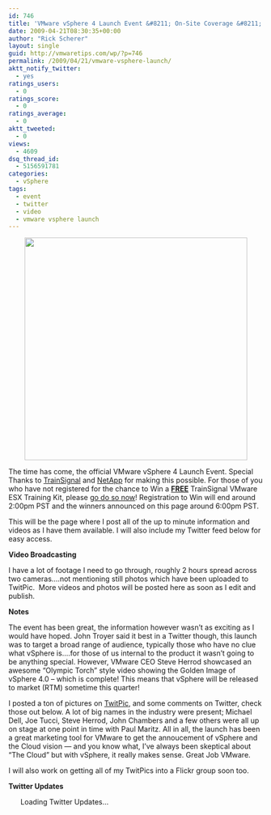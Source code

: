 ```yaml
---
id: 746
title: 'VMware vSphere 4 Launch Event &#8211; On-Site Coverage &#8211; Second Video Live!'
date: 2009-04-21T08:30:35+00:00
author: "Rick Scherer"
layout: single
guid: http://vmwaretips.com/wp/?p=746
permalink: /2009/04/21/vmware-vsphere-launch/
aktt_notify_twitter:
  - yes
ratings_users:
  - 0
ratings_score:
  - 0
ratings_average:
  - 0
aktt_tweeted:
  - 0
views:
  - 4609
dsq_thread_id:
  - 5156591781
categories:
  - vSphere
tags:
  - event
  - twitter
  - video
  - vmware vsphere launch
---
```

<p style="text-align: center;">
  <img class="aligncenter" src="http://vmwaretips.com/wp/wp-content/gallery/misc/vmwlaunch.jpg" alt="" width="440" />
</p>

The time has come, the official VMware vSphere 4 Launch Event. Special Thanks to <a href="http://www.trainsignal.com" target="_blank">TrainSignal</a> and <a href="http://www.netapp.com/" target="_blank">NetApp</a> for making this possible. For those of you who have not registered for the chance to Win a **<span style="text-decoration: underline;">FREE</span>** TrainSignal VMware ESX Training Kit, please <a href="http://www.vmwaretips.com/contest/register.php" target="_blank">go do so now</a>! Registration to Win will end around 2:00pm PST and the winners announced on this page around 6:00pm PST.

This will be the page where I post all of the up to minute information and videos as I have them available. I will also include my Twitter feed below for easy access.

**Video Broadcasting**





I have a lot of footage I need to go through, roughly 2 hours spread across two cameras&#8230;.not mentioning still photos which have been uploaded to TwitPic.  More videos and photos will be posted here as soon as I edit and publish.

**Notes**

The event has been great, the information however wasn&#8217;t as exciting as I would have hoped. John Troyer said it best in a Twitter though, this launch was to target a broad range of audience, typically those who have no clue what vSphere is&#8230;.for those of us internal to the product it wasn&#8217;t going to be anything special. However, VMware CEO Steve Herrod showcased an awesome &#8220;Olympic Torch&#8221; style video showing the Golden Image of vSphere 4.0 &#8211; which is complete! This means that vSphere will be released to market (RTM) sometime this quarter!

I posted a ton of pictures on <a href="http://twitpic.com/photos/rick_vmwaretips" target="_blank">TwitPic</a>, and some comments on Twitter, check those out below. A lot of big names in the industry were present; Michael Dell, Joe Tucci, Steve Herrod, John Chambers and a few others were all up on stage at one point in time with Paul Maritz. All in all, the launch has been a great marketing tool for VMware to get the annoucement of vSphere and the Cloud vision &#8212; and you know what, I&#8217;ve always been skeptical about &#8220;The Cloud&#8221; but with vSphere, it really makes sense. Great Job VMware.

I will also work on getting all of my TwitPics into a Flickr group soon too.

**Twitter Updates**

<ul id="twitter_update_list" type="circle">
  Loading Twitter Updates&#8230;
</ul>